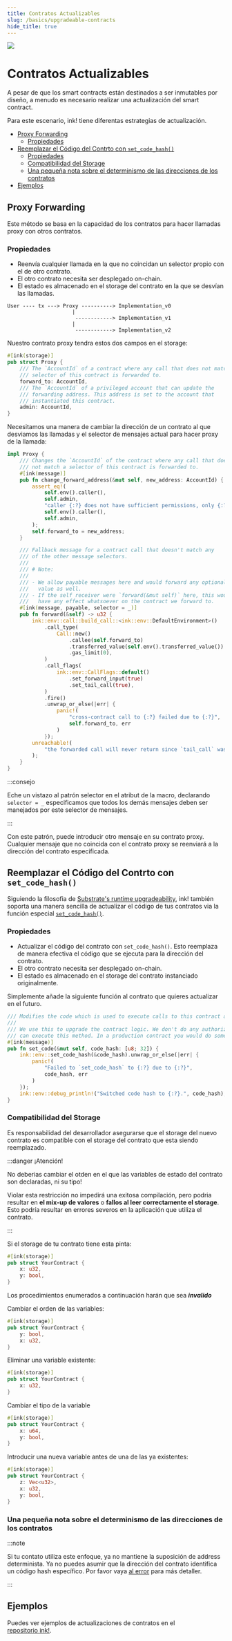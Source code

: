 ```yaml
---
title: Contratos Actualizables
slug: /basics/upgradeable-contracts
hide_title: true
---
```


<img src="/img/title/upgradeable-contract.svg" className="titlePic" />

# Contratos Actualizables

A pesar de que los smart contracts están destinados a ser inmutables por diseño,
a menudo es necesario realizar una actualización del smart contract.

Para este escenario, ink! tiene diferentas estrategias de actualización.
- [Proxy Forwarding](#proxy-forwarding)
  - [Propiedades](#properties)
- [Reemplazar el Código del Contrto con `set_code_hash()`](#replacing-contract-code-with-set_code_hash)
  - [Propiedades](#properties-1)
  - [Compatibilidad del Storage](#storage-compatibility)
  - [Una pequeña nota sobre el determinismo de las direcciones de los contratos](#a-little-note-on-the-determinism-of-contract-addresses)
- [Ejemplos](#examples)

## Proxy Forwarding

Este método se basa en la capacidad de los contratos para hacer llamadas proxy con otros contratos.

### Propiedades

- Reenvía cualquier llamada en la que no coincidan  un selector propio con el de otro contrato.
- El otro contrato necesita ser desplegado on-chain.
- El estado es almacenado en el storage del contrato en la que se desvían las llamadas.

```
User ---- tx ---> Proxy ----------> Implementation_v0
                     |
                      ------------> Implementation_v1
                     |
                      ------------> Implementation_v2
```

Nuestro contrato proxy tendra estos dos campos en el storage:

```rust
#[ink(storage)]
pub struct Proxy {
    /// The `AccountId` of a contract where any call that does not match a
    /// selector of this contract is forwarded to.
    forward_to: AccountId,
    /// The `AccountId` of a privileged account that can update the
    /// forwarding address. This address is set to the account that
    /// instantiated this contract.
    admin: AccountId,
}
```

Necesitamos una manera de cambiar la dirección de un contrato al que desviamos las llamadas
y el selector de mensajes actual para hacer proxy de la llamada:

```rust
impl Proxy {
    /// Changes the `AccountId` of the contract where any call that does
    /// not match a selector of this contract is forwarded to.
    #[ink(message)]
    pub fn change_forward_address(&mut self, new_address: AccountId) {
        assert_eq!(
            self.env().caller(),
            self.admin,
            "caller {:?} does not have sufficient permissions, only {:?} does",
            self.env().caller(),
            self.admin,
        );
        self.forward_to = new_address;
    }

    /// Fallback message for a contract call that doesn't match any
    /// of the other message selectors.
    ///
    /// # Note:
    ///
    /// - We allow payable messages here and would forward any optionally supplied
    ///   value as well.
    /// - If the self receiver were `forward(&mut self)` here, this would not
    ///   have any effect whatsoever on the contract we forward to.
    #[ink(message, payable, selector = _)]
    pub fn forward(&self) -> u32 {
        ink::env::call::build_call::<ink::env::DefaultEnvironment>()
            .call_type(
                Call::new()
                    .callee(self.forward_to)
                    .transferred_value(self.env().transferred_value())
                    .gas_limit(0),
            )
            .call_flags(
                ink::env::CallFlags::default()
                    .set_forward_input(true)
                    .set_tail_call(true),
            )
            .fire()
            .unwrap_or_else(|err| {
                panic!(
                    "cross-contract call to {:?} failed due to {:?}",
                    self.forward_to, err
                )
            });
        unreachable!(
            "the forwarded call will never return since `tail_call` was set"
        );
    }
}
```

:::consejo

Eche un vistazo al patrón selector en el atribut de la macro, declarando `selector = _`
especificamos que todos los demás mensajes deben ser manejados por este selector de mensajes.

:::

Con este patrón, puede introducir otro mensaje en su contrato proxy.
Cualquier mensaje que no coincida con el contrato proxy
se reenviará a la dirección del contrato especificada.

## Reemplazar el Código del Contrto con `set_code_hash()`

Siguiendo la filosofia de [Substrate's runtime upgradeability](https://docs.substrate.io/maintain/runtime-upgrades/),
ink! también soporta una manera sencilla de actualizar el código de tus contratos via la función especial
[`set_code_hash()`](https://paritytech.github.io/ink/ink_env/fn.set_code_hash.html).

### Propiedades

- Actualizar el código del contrato con `set_code_hash()`. 
Esto reemplaza de manera efectiva el código que se ejecuta para la dirección del contrato.
- El otro contrato necesita ser desplegado on-chain.
- El estado es almacenado en el storage del contrato instanciado originalmente.

Simplemente añade la siguiente función al contrato que quieres actualizar en el futuro.

```rust 
/// Modifies the code which is used to execute calls to this contract address (`AccountId`).
///
/// We use this to upgrade the contract logic. We don't do any authorization here, any caller
/// can execute this method. In a production contract you would do some authorization here.
#[ink(message)]
pub fn set_code(&mut self, code_hash: [u8; 32]) {
    ink::env::set_code_hash(&code_hash).unwrap_or_else(|err| {
        panic!(
            "Failed to `set_code_hash` to {:?} due to {:?}",
            code_hash, err
        )
    });
    ink::env::debug_println!("Switched code hash to {:?}.", code_hash);
}
```

### Compatibilidad del Storage

Es responsabilidad del desarrollador asegurarse que el storage del nuevo contrato es compatible con el storage del contrato que esta siendo reemplazado.

:::danger ¡Atención!

No deberias cambiar el otden en el que las variables de estado del contrato son declaradas, ni su tipo!

Violar esta restricción no impedirá una exitosa compilación,
pero podria resultar en  **el mix-up de valores** o **fallos al leer correctamente el storage**.
Esto podría resultar en errores severos en la aplicación que utiliza el contrato.

:::


Si el storage de tu contrato tiene esta pinta:
```rust
#[ink(storage)]
pub struct YourContract {
    x: u32,
    y: bool,
}
```

Los procedimientos enumerados a continuación harán que sea ***invalido***

Cambiar el orden de las variables:

```rust
#[ink(storage)]
pub struct YourContract {
    y: bool,
    x: u32,
}
```

Eliminar una variable existente:

```rust
#[ink(storage)]
pub struct YourContract {
    x: u32,
}
```

Cambiar el tipo de la variable

```rust
#[ink(storage)]
pub struct YourContract {
    x: u64,
    y: bool,
}
```

Introducir una nueva variable antes de una de las ya existentes:

```rust
#[ink(storage)]
pub struct YourContract {
    z: Vec<u32>,
    x: u32,
    y: bool,
}
```

### Una pequeña nota sobre el determinismo de las direcciones de los contratos

:::note

Si tu contato utiliza este enfoque, ya no mantiene la suposición de address determinista.
Ya no puedes asumir que la dirección del contrato identifica un código hash específico.
Por favor vaya [al error](https://github.com/paritytech/substrate/pull/10690#issuecomment-1025702389) 
para más detaller.

:::

## Ejemplos

Puedes ver ejemplos de actualizaciones de contratos en el  
[repositorio ink!](https://github.com/paritytech/ink/tree/master/examples/upgradeable-contracts).
